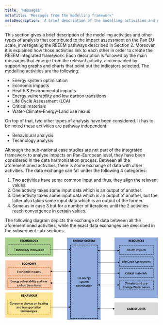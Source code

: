 ```yaml
---
title: 'Messages'
metaTitle: 'Messages from the modelling framework'
metaDescription: 'A brief description of the modelling activities and other types of analysis that contributed to the impact assessment on the Pan EU scale, investigating the REEEM pathways'
---
```


This section gives a brief description of the modelling activities and other types of analysis that contributed to the impact assessment on the Pan EU scale, investigating the REEEM pathways described in Section 2. Moreover, it is explained how those activities link to each other in order to create the REEEM integrated framework. Each description is followed by the main messages that emerge from the relevant activity, accompanied by supporting graphs and charts that point out the indicators selected. The modelling activities are the following:

*	Energy system optimisation
*	Economic impacts
*	Health & Environmental impacts
*	Energy vulnerability and low carbon transitions
*	Life Cycle Assessment (LCA)
*	Critical materials
*	Water-Climate-Energy-Land use nexus

On top of that, two other types of analysis have been considered. It has to be noted these activities are pathway independent:

*	Behavioural analysis
*	Technology analysis

Although the sub-national case studies are not part of the integrated framework to analyse impacts on Pan-European level, they have been considered in the data harmonisation process. Between all the aforementioned activities, there is some exchange of data with other activities. The data exchange can fall under the following 4 categories:

1.	Two activities have some common input and thus, they align the relevant values.
2.	One activity takes some input data which is an output of another.
3.	One activity takes some input data which is an output of another, but the latter also takes some input data which is an output of the former.
4.	Same as in case 3 but for a number of iterations until the 2 activities reach convergence in certain values.

The following diagram depicts the exchange of data between all the aforementioned activities, while the exact data exchanges are described in the subsequent sub-sections.

![REEEM modelling framework](./reeem-modelling-framework.png)
